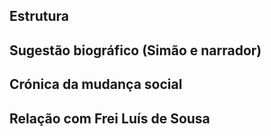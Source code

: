 ## Estrutura
## Sugestão biográfico (Simão e narrador)
## Crónica da mudança social
##
## Relação com Frei Luís de Sousa